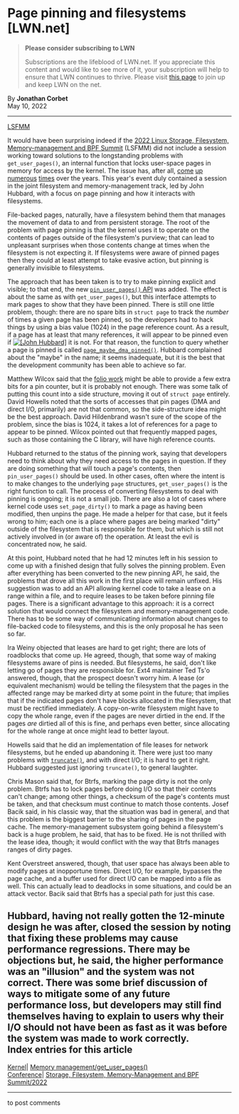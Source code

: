 # Page pinning and filesystems [LWN.net]

> **Please consider subscribing to LWN**
> 
> Subscriptions are the lifeblood of LWN.net. If you appreciate this content and would like to see more of it, your subscription will help to ensure that LWN continues to thrive. Please visit [this page](/Promo/nst-nag1/subscribe) to join up and keep LWN on the net. 

By **Jonathan Corbet**  
May 10, 2022 

* * *

[LSFMM](/Articles/lsfmm2022/)

It would have been surprising indeed if the [2022 Linux Storage, Filesystem, Memory-management and BPF Summit](https://events.linuxfoundation.org/lsfmm/) (LSFMM) did not include a session working toward solutions to the longstanding problems with `get_user_pages()`, an internal function that locks user-space pages in memory for access by the kernel. The issue has, after all, [come](/Articles/753027/) [up](/Articles/784574/) [numerous](/Articles/807108/) [times](/Articles/849638/) over the years. This year's event duly contained a session in the joint filesystem and memory-management track, led by John Hubbard, with a focus on page pinning and how it interacts with filesystems. 

File-backed pages, naturally, have a filesystem behind them that manages the movement of data to and from persistent storage. The root of the problem with page pinning is that the kernel uses it to operate on the contents of pages outside of the filesystem's purview; that can lead to unpleasant surprises when those contents change at times when the filesystem is not expecting it. If filesystems were aware of pinned pages then they could at least attempt to take evasive action, but pinning is generally invisible to filesystems. 

The approach that has been taken is to try to make pinning explicit and visible; to that end, the new [`pin_user_pages()` API](https://docs.kernel.org/core-api/pin_user_pages.html?highlight=page_maybe_dma_pinned) was added. The effect is about the same as with `get_user_pages()`, but this interface attempts to mark pages to show that they have been pinned. There is still one little problem, though: there are no spare bits in `struct page` to track the _number_ of times a given page has been pinned, so the developers had to hack things by using a bias value (1024) in the page reference count. As a result, if a page has at least that many references, it will appear to be pinned even if [![\[John Hubbard\]](https://static.lwn.net/images/conf/2022/lsfmm/JohnHubbard-sm.png)](/Articles/894394/) it is not. For that reason, the function to query whether a page is pinned is called [`page_maybe_dma_pinned()`](https://docs.kernel.org/core-api/pin_user_pages.html?highlight=page_maybe_dma_pinned#page-maybe-dma-pinned-the-whole-point-of-pinning). Hubbard complained about the "maybe" in the name; it seems inadequate, but it is the best that the development community has been able to achieve so far. 

Matthew Wilcox said that the [folio work](/Articles/893512/) might be able to provide a few extra bits for a pin counter, but it is probably not enough. There was some talk of putting this count into a side structure, moving it out of `struct page` entirely. David Howells noted that the sorts of accesses that pin pages (DMA and direct I/O, primarily) are not that common, so the side-structure idea might be the best approach. David Hildenbrand wasn't sure of the scope of the problem, since the bias is 1024, it takes a lot of references for a page to appear to be pinned. Wilcox pointed out that frequently mapped pages, such as those containing the C library, will have high reference counts. 

Hubbard returned to the status of the pinning work, saying that developers need to think about why they need access to the pages in question. If they are doing something that will touch a page's contents, then `pin_user_pages()` should be used. In other cases, often where the intent is to make changes to the underlying `page` structures, `get_user_pages()` is the right function to call. The process of converting filesystems to deal with pinning is ongoing; it is not a small job. There are also a lot of cases where kernel code uses `set_page_dirty()` to mark a page as having been modified, then unpins the page. He made a helper for that case, but it feels wrong to him; each one is a place where pages are being marked "dirty" outside of the filesystem that is responsible for them, but which is still not actively involved in (or aware of) the operation. At least the evil is concentrated now, he said. 

At this point, Hubbard noted that he had 12 minutes left in his session to come up with a finished design that fully solves the pinning problem. Even after everything has been converted to the new pinning API, he said, the problems that drove all this work in the first place will remain unfixed. His suggestion was to add an API allowing kernel code to take a lease on a range within a file, and to require leases to be taken before pinning file pages. There is a significant advantage to this approach: it is a correct solution that would connect the filesystem and memory-management code. There has to be some way of communicating information about changes to file-backed code to filesystems, and this is the only proposal he has seen so far. 

Ira Weiny objected that leases are hard to get right; there are lots of roadblocks that come up. He agreed, though, that some way of making filesystems aware of pins is needed. But filesystems, he said, don't like letting go of pages they are responsible for. Ext4 maintainer Ted Ts'o answered, though, that the prospect doesn't worry him. A lease (or equivalent mechanism) would be telling the filesystem that the pages in the affected range may be marked dirty at some point in the future; that implies that if the indicated pages don't have blocks allocated in the filesystem, that must be rectified immediately. A copy-on-write filesystem might have to copy the whole range, even if the pages are never dirtied in the end. If the pages _are_ dirtied all of this is fine, and perhaps even better, since allocating for the whole range at once might lead to better layout. 

Howells said that he did an implementation of file leases for network filesystems, but he ended up abandoning it. There were just too many problems with [`truncate()`](https://man7.org/linux/man-pages/man2/truncate.2.html), and with direct I/O; it is hard to get it right. Hubbard suggested just ignoring `truncate()`, to general laughter. 

Chris Mason said that, for Btrfs, marking the page dirty is not the only problem. Btrfs has to lock pages before doing I/O so that their contents can't change; among other things, a checksum of the page's contents must be taken, and that checksum must continue to match those contents. Josef Bacik said, in his classic way, that the situation was bad in general, and that this problem is the biggest barrier to the sharing of pages in the page cache. The memory-management subsystem going behind a filesystem's back is a huge problem, he said, that has to be fixed. He is not thrilled with the lease idea, though; it would conflict with the way that Btrfs manages ranges of dirty pages. 

Kent Overstreet answered, though, that user space has always been able to modify pages at inopportune times. Direct I/O, for example, bypasses the page cache, and a buffer used for direct I/O can be mapped into a file as well. This can actually lead to deadlocks in some situations, and could be an attack vector. Bacik said that Btrfs has a special path for just this case. 

Hubbard, having not really gotten the 12-minute design he was after, closed the session by noting that fixing these problems may cause performance regressions. There may be objections but, he said, the higher performance was an "illusion" and the system was not correct. There was some brief discussion of ways to mitigate some of any future performance loss, but developers may still find themselves having to explain to users why their I/O should not have been as fast as it was before the system was made to work correctly.  
Index entries for this article  
---  
[Kernel](/Kernel/Index)| [Memory management/get_user_pages()](/Kernel/Index#Memory_management-get_user_pages)  
[Conference](/Archives/ConferenceIndex/)| [Storage, Filesystem, Memory-Management and BPF Summit/2022](/Archives/ConferenceIndex/#Storage_Filesystem_Memory-Management_and_BPF_Summit-2022)  
  


* * *

to post comments 
